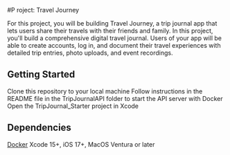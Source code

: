 #P roject: Travel Journey

For this project, you will be building Travel Journey, a trip journal app that lets users share their travels with their friends and family. In this project, you'll build a comprehensive digital travel journal. Users of your app will be able to create accounts, log in, and document their travel experiences with detailed trip entries, photo uploads, and event recordings.

## Getting Started

Clone this repository to your local machine
Follow instructions in the README file in the TripJournalAPI folder to start the API server with Docker
Open the TripJournal_Starter project in Xcode

## Dependencies

[Docker](https://docs.docker.com/desktop/)
Xcode 15+, iOS 17+, MacOS Ventura or later
